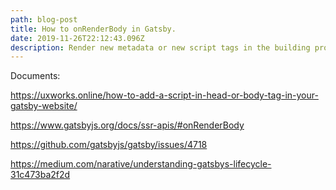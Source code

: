 ```yaml
---
path: blog-post
title: How to onRenderBody in Gatsby.
date: 2019-11-26T22:12:43.096Z
description: Render new metadata or new script tags in the building process.
---
```

Documents:



https://uxworks.online/how-to-add-a-script-in-head-or-body-tag-in-your-gatsby-website/

https://www.gatsbyjs.org/docs/ssr-apis/#onRenderBody

https://github.com/gatsbyjs/gatsby/issues/4718

https://medium.com/narative/understanding-gatsbys-lifecycle-31c473ba2f2d

